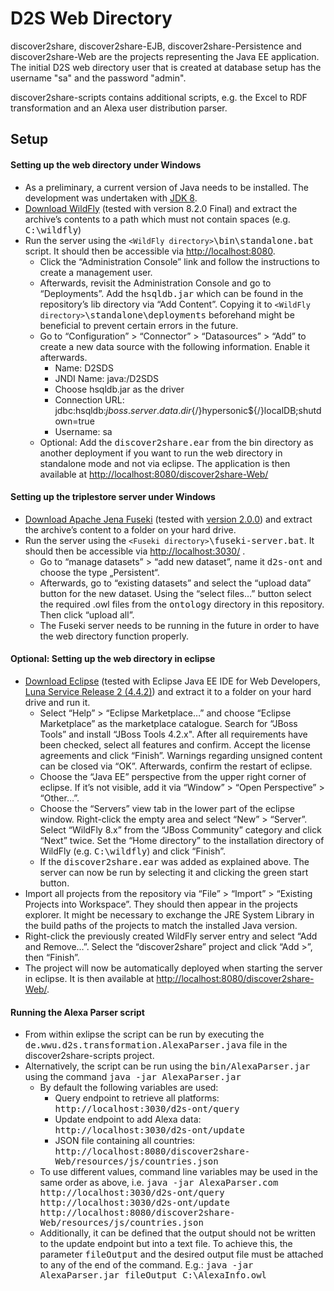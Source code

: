 # D2S Web Directory
discover2share, discover2share-EJB, discover2share-Persistence and discover2share-Web are the projects representing the Java EE application.
The initial D2S web directory user that is created at database setup has the username "sa" and the password "admin".

discover2share-scripts contains additional scripts, e.g. the Excel to RDF transformation and an Alexa user distribution parser.

## Setup
#### Setting up the web directory under Windows
* As a preliminary, a current version of Java needs to be installed. The development was undertaken with [JDK 8](http://www.oracle.com/technetwork/java/javase/downloads/jdk8-downloads-2133151.html).
* [Download WildFly](http://wildfly.org/downloads/) (tested with version 8.2.0 Final) and extract the archive’s contents to a path which must not contain spaces (e.g. <tt>C:\wildfly</tt>)
* Run the server using the <tt>`<WildFly directory>`\bin\standalone.bat</tt> script. It should then be accessible via [http://localhost:8080](http://localhost:8080). 
  * Click the “Administration Console” link and follow the instructions to create a management user. 
  * Afterwards, revisit the Administration Console and go to “Deployments”. Add the <tt>hsqldb.jar</tt> which can be found in the repository’s lib directory via “Add Content”. Copying it to <tt>`<WildFly directory>`\standalone\deployments</tt> beforehand might be beneficial to prevent certain errors in the future.
  * Go to “Configuration” > “Connector” > “Datasources” > “Add” to create a new data source with the following information. Enable it afterwards.
    * Name: D2SDS
    * JNDI Name: java:/D2SDS
    * Choose hsqldb.jar as the driver
    * Connection URL: jdbc:hsqldb:${jboss.server.data.dir}${/}hypersonic${/}localDB;shutdown=true
    * Username: sa
  * Optional: Add the <tt>discover2share.ear</tt> from the bin directory as another deployment if you want to run the web directory in standalone mode and not via eclipse. The application is then available at [http://localhost:8080/discover2share-Web/](http://localhost:8080/discover2share-Web/)

#### Setting up the triplestore server under Windows
* [Download Apache Jena Fuseki](http://jena.apache.org/download/index.cgi#apache-jena-fuseki) (tested with [version 2.0.0](http://archive.apache.org/dist/jena/binaries/)) and extract the archive’s content to a folder on your hard drive.
* Run the server using the <tt>`<Fuseki directory>`\fuseki-server.bat</tt>. It should then be accessible via [http://localhost:3030/](http://localhost:3030/) .
  * Go to “manage datasets” > “add new dataset”, name it <tt>d2s-ont</tt> and choose the type „Persistent“.
  * Afterwards, go to “existing datasets” and select the “upload data” button for the new dataset. Using the “select files…” button select the required .owl files from the <tt>ontology</tt> directory in this repository. Then click “upload all”.
  * The Fuseki server needs to be running in the future in order to have the web directory function properly.

#### Optional: Setting up the web directory in eclipse
* [Download Eclipse](http://www.eclipse.org/downloads/) (tested with Eclipse Java EE IDE for Web Developers, [Luna Service Release 2 (4.4.2)](http://www.eclipse.org/downloads/packages/eclipse-ide-java-ee-developers/lunasr2)) and extract it to a folder on your hard drive and run it.
  * Select “Help” > “Eclipse Marketplace…” and choose “Eclipse Marketplace” as the marketplace catalogue. Search for “JBoss Tools” and install “JBoss Tools 4.2.x". After all requirements have been checked, select all features and confirm. Accept the license agreements and click “Finish”. Warnings regarding unsigned content can be closed via “OK”. Afterwards, confirm the restart of eclipse.
  * Choose the “Java EE” perspective from the upper right corner of eclipse. If it’s not visible, add it via “Window” > “Open Perspective” > “Other…”.
  * Choose the “Servers” view tab in the lower part of the eclipse window. Right-click the empty area and select “New” > “Server”. Select “WildFly 8.x” from the “JBoss Community” category and click “Next” twice. Set the “Home directory” to the installation directory of WildFly (e.g. <tt>C:\wildfly</tt>) and click “Finish”.
  * If the <tt>discover2share.ear</tt> was added as explained above. The server can now be run by selecting it and clicking the green start button.
* Import all projects from the repository via “File” > “Import” > “Existing Projects into Workspace”. They should then appear in the projects explorer. It might be necessary to exchange the JRE System Library in the build paths of the projects to match the installed Java version.
* Right-click the previously created WildFly server entry and select “Add and Remove…”. Select the “discover2share” project  and click “Add >”, then “Finish”.
* The project will now be automatically deployed when starting the server in eclipse. It is then available at [http://localhost:8080/discover2share-Web/](http://localhost:8080/discover2share-Web/).

#### Running the Alexa Parser script
* From within exlipse the script can be run by executing the <tt>de.wwu.d2s.transformation.AlexaParser.java</tt> file in the discover2share-scripts project.
* Alternatively, the script can be run using the <tt>bin/AlexaParser.jar</tt> using the command <tt>java -jar AlexaParser.jar</tt>
  * By default the following variables are used:
    * Query endpoint to retrieve all platforms: <tt>http://localhost:3030/d2s-ont/query</tt>
    * Update endpoint to add Alexa data: <tt>http://localhost:3030/d2s-ont/update</tt>
    * JSON file containing all countries: <tt>http://localhost:8080/discover2share-Web/resources/js/countries.json</tt>
  * To use different values, command line variables may be used in the same order as above, i.e. <tt>java -jar AlexaParser.com http://localhost:3030/d2s-ont/query http://localhost:3030/d2s-ont/update http://localhost:8080/discover2share-Web/resources/js/countries.json</tt>
  * Additionally, it can be defined that the output should not be written to the update endpoint but into a text file. To achieve this, the parameter <tt>fileOutput</tt> and the desired output file must be attached to any of the end of the command. E.g.: <tt>java -jar AlexaParser.jar fileOutput C:\AlexaInfo.owl</tt>
